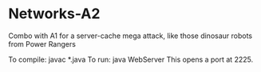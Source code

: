 # Networks-A2

Combo with A1 for a server-cache mega attack, like those dinosaur robots from Power Rangers

To compile: javac *.java
To run: java WebServer
    This opens a port at 2225.
